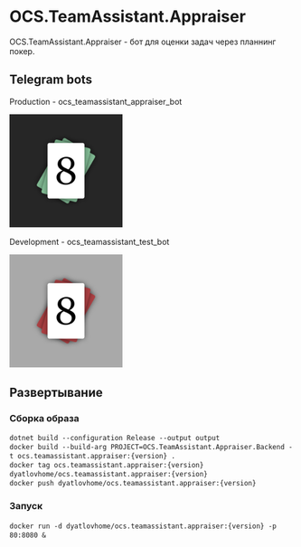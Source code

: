 # OCS.TeamAssistant.Appraiser

OCS.TeamAssistant.Appraiser - бот для оценки задач через планнинг покер.

## Telegram bots

Production - ocs_teamassistant_appraiser_bot

<img src="ocs_teamassistant_appraiser.jpg" width="200"/>

Development - ocs_teamassistant_test_bot

<img src="ocs_teamassistant_test.jpg" width="200"/>

## Развертывание

### Сборка образа

```
dotnet build --configuration Release --output output
docker build --build-arg PROJECT=OCS.TeamAssistant.Appraiser.Backend -t ocs.teamassistant.appraiser:{version} .
docker tag ocs.teamassistant.appraiser:{version} dyatlovhome/ocs.teamassistant.appraiser:{version}
docker push dyatlovhome/ocs.teamassistant.appraiser:{version}
```

### Запуск

```
docker run -d dyatlovhome/ocs.teamassistant.appraiser:{version} -p 80:8080 &
```